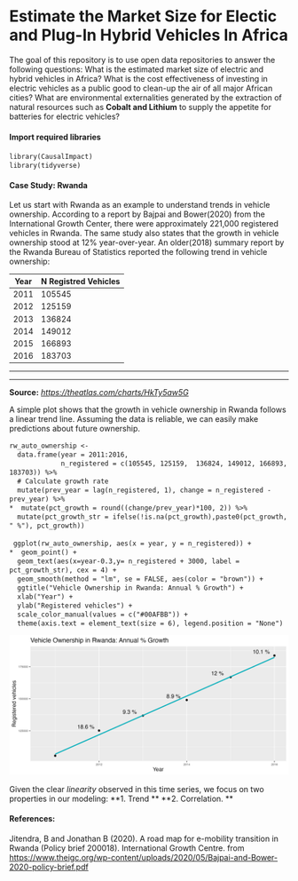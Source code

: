 # Estimate the Market Size for Electic and Plug-In Hybrid Vehicles In Africa
The goal of this repository is to use open data repositories to answer the following questions: What is the estimated market size of electric and hybrid vehicles in Africa? What is the cost effectiveness of investing in electric vehicles as a public good to clean-up the air of all major African cities? What are environmental externalities generated by the extraction of natural resources such as **Cobalt and Lithium** to supply the appetite for batteries for electric vehicles?

#### Import required libraries
```
library(CausalImpact)
library(tidyverse)
```


#### Case Study: Rwanda

Let us start with Rwanda as an example to understand trends in vehicle ownership. According to a report by Bajpai and Bower(2020) from the International Growth Center, there were approximately 221,000 registered vehicles in Rwanda. The same study also states that the growth in vehicle ownership stood at 12% year-over-year. An older(2018) summary report by the Rwanda Bureau of Statistics reported the following trend in vehicle ownership: 

|Year    | N Registred Vehicles 
|---     |--------------------|
|2011    |105545              |
|2012    |125159              |
|2013    |136824              |
|2014    |149012              |
|2015    |166893              |
|2016    |183703              |
-------------------------------
-------------------------------
**Source:** *https://theatlas.com/charts/HkTy5aw5G*

A simple plot shows that the growth in vehicle ownership in Rwanda follows a linear trend line. Assuming the data is reliable, we can easily make predictions about future ownership. 

```
rw_auto_ownership <- 
  data.frame(year = 2011:2016, 
             n_registered = c(105545, 125159,  136824, 149012, 166893, 183703)) %>% 
  # Calculate growth rate
  mutate(prev_year = lag(n_registered, 1), change = n_registered - prev_year) %>% 
*  mutate(pct_growth = round((change/prev_year)*100, 2)) %>% 
  mutate(pct_growth_str = ifelse(!is.na(pct_growth),paste0(pct_growth, " %"), pct_growth))

 ggplot(rw_auto_ownership, aes(x = year, y = n_registered)) + 
*  geom_point() + 
  geom_text(aes(x=year-0.3,y= n_registered + 3000, label = pct_growth_str), cex = 4) +
  geom_smooth(method = "lm", se = FALSE, aes(color = "brown")) +
  ggtitle("Vehicle Ownership in Rwanda: Annual % Growth") + 
  xlab("Year") +
  ylab("Registered vehicles") + 
  scale_color_manual(values = c("#00AFBB")) +
  theme(axis.text = element_text(size = 6), legend.position = "None")
```

![](plots/Rwandaauto_ownership_plt.png)

Given the clear *linearity* observed in this time series, we focus on two properties in our modeling: 
**1. Trend **
**2. Correlation. **


#### References: 

Jitendra, B and Jonathan B (2020). A road map for e-mobility transition in Rwanda
  (Policy brief 200018). International Growth Centre. from
  https://www.theigc.org/wp-content/uploads/2020/05/Bajpai-and-Bower-2020-policy-brief.pdf 
  




